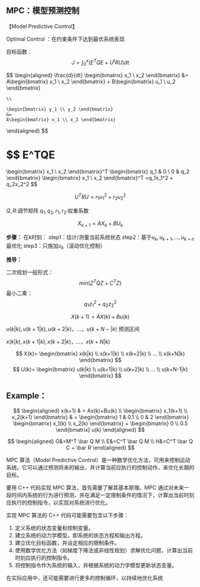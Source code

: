 ## MPC：模型预测控制
【Model Predictive Control】

Optimal Control ：在约束条件下达到最优系统表现



目标函数：
$$
J=\int_0^x (E^TQE+U^tRU)dt
$$

$$
\begin{aligned}
	\frac{d}{dt} \begin{bmatrix} x_1 \\ x_2 \end{bmatrix}
	&=
	A\begin{bmatrix} x_1 \\ x_2 \end{bmatrix}
	+
	B\begin{bmatrix} u_1 \\ u_2 \end{bmatrix} 
	
	\\
	
	\begin{bmatrix} y_1 \\ y_2 \end{bmatrix}
	&=
	A\begin{bmatrix} x_1 \\ x_2 \end{bmatrix}
\end{aligned}
$$

$$
E^TQE 
= 
\begin{bmatrix} x_1 \\ x_2 \end{bmatrix}^T
\begin{bmatrix} q_1 & 0 \\ 0 & q_2 \end{bmatrix}
\begin{bmatrix} x_1 \\ x_2 \end{bmatrix}^T
=q_1x_1^2 + q_2x_2^2
$$

$$
U^TRU = r_1u_1^2 + r_2u_2^2
$$

$Q,R:$调节矩阵
$q_1,q_2,r_1,r_2:$权重系数

$$
X_{k+1}=AX_k + BU_k
$$

**步骤：**
在k时刻：
	step1：估计/测量当前系统状态
	step2：基于$u_k,u_{k+1},...,u_{k+n}$最优化
	step3：只施加$u_k$（滚动优化控制）


**推导：**

二次规划一般形式：
$$
min(Z^TQZ+C^TZ)
$$
最小二乘：
$$
q_1z_1^2+q_2z_2^2
$$

$$
X(k+1)=AX(k)+Bu(k)
$$

$u(k|k),u(k+1|k),u(k+2|k)，...，u(k+N-|k)$
预测区间

$x(k|k),x(k+1|k),x(k+2|k)，...，x(k+N|k)$

$$
X(k)=
\begin{bmatrix} 
x(k|k) \\ x(k+1|k) \\ x(k+2|k) \\ ... \\ x(k+N|k) 
\end{bmatrix}
$$
$$
U(k)=
\begin{bmatrix} 
u(k|k) \\ u(k+1|k) \\ u(k+2|k) \\ ... \\ u(k+N-1|k) 
\end{bmatrix}
$$


## Example：
$$
\begin{aligned}
x(k+1) & = Ax(k)+Bu(k) \\
\begin{bmatrix} x_1(k+1) \\ x_2(k+1) \end{bmatrix} 
& = 
\begin{bmatrix} 1 & 0.1 \\ 0 & 2 \end{bmatrix} 
\begin{bmatrix} x_1(k) \\ x_2(k) \end{bmatrix} 
+
\begin{bmatrix} 0 \\ 0.5 \end{bmatrix} 
u(k)
\end{aligned}
$$


$$
\begin{aligned}
	G&=M^T \bar Q M  \\
	E&=C^T \bar Q M  \\
	H&=C^T \bar Q C + \bar R
\end{aligned}
$$



MPC 算法（Model Predictive Control）是一种数学优化方法，可用来控制运动系统。它可以通过预测将来的输出，并计算当前应执行的控制动作，来优化长期的目标。

要用 C++ 代码实现 MPC 算法，首先需要了解其基本原理。MPC 通过对未来一段时间内系统的行为进行预测，并在满足一定限制条件的情况下，计算出当前时刻应执行的控制指令，以实现对系统进行优化。

实现 MPC 算法的 C++ 代码可能需要包含以下步骤：

1.  定义系统的状态变量和控制变量。
2.  建立系统的动力学模型，即系统的状态方程和输出方程。
3.  建立优化目标函数，并设定相应的限制条件。
4.  使用数学优化方法（如梯度下降法或非线性规划）求解优化问题，计算出当前时刻应执行的控制指令。
5.  将控制指令作为系统的输入，并根据系统的动力学模型更新状态变量。

在实际应用中，还可能需要进行更多的控制循环，以持续地优化系统